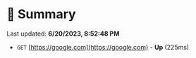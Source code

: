 # 📖 Summary
Last updated: **6/20/2023, 8:52:48 PM**

- `GET` [https://google.com](https://google.com) - **Up** (225ms)
